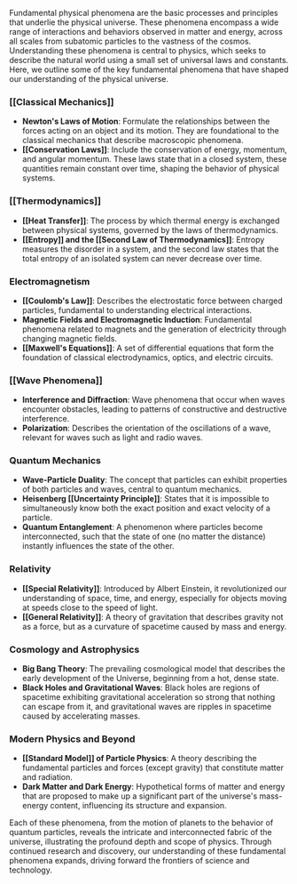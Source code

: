 Fundamental physical phenomena are the basic processes and principles that underlie the physical universe. These phenomena encompass a wide range of interactions and behaviors observed in matter and energy, across all scales from subatomic particles to the vastness of the cosmos. Understanding these phenomena is central to physics, which seeks to describe the natural world using a small set of universal laws and constants. Here, we outline some of the key fundamental phenomena that have shaped our understanding of the physical universe.

### [[Classical Mechanics]]

- **Newton's Laws of Motion**: Formulate the relationships between the forces acting on an object and its motion. They are foundational to the classical mechanics that describe macroscopic phenomena.
- **[[Conservation Laws]]**: Include the conservation of energy, momentum, and angular momentum. These laws state that in a closed system, these quantities remain constant over time, shaping the behavior of physical systems.

### [[Thermodynamics]]

- **[[Heat Transfer]]**: The process by which thermal energy is exchanged between physical systems, governed by the laws of thermodynamics.
- **[[Entropy]] and the [[Second Law of Thermodynamics]]**: Entropy measures the disorder in a system, and the second law states that the total entropy of an isolated system can never decrease over time.

### Electromagnetism

- **[[Coulomb's Law]]**: Describes the electrostatic force between charged particles, fundamental to understanding electrical interactions.
- **Magnetic Fields and Electromagnetic Induction**: Fundamental phenomena related to magnets and the generation of electricity through changing magnetic fields.
- **[[Maxwell's Equations]]**: A set of differential equations that form the foundation of classical electrodynamics, optics, and electric circuits.

### [[Wave Phenomena]]

- **Interference and Diffraction**: Wave phenomena that occur when waves encounter obstacles, leading to patterns of constructive and destructive interference.
- **Polarization**: Describes the orientation of the oscillations of a wave, relevant for waves such as light and radio waves.

### Quantum Mechanics

- **Wave-Particle Duality**: The concept that particles can exhibit properties of both particles and waves, central to quantum mechanics.
- **Heisenberg [[Uncertainty Principle]]**: States that it is impossible to simultaneously know both the exact position and exact velocity of a particle.
- **Quantum Entanglement**: A phenomenon where particles become interconnected, such that the state of one (no matter the distance) instantly influences the state of the other.

### Relativity

- **[[Special Relativity]]**: Introduced by Albert Einstein, it revolutionized our understanding of space, time, and energy, especially for objects moving at speeds close to the speed of light.
- **[[General Relativity]]**: A theory of gravitation that describes gravity not as a force, but as a curvature of spacetime caused by mass and energy.

### Cosmology and Astrophysics

- **Big Bang Theory**: The prevailing cosmological model that describes the early development of the Universe, beginning from a hot, dense state.
- **Black Holes and Gravitational Waves**: Black holes are regions of spacetime exhibiting gravitational acceleration so strong that nothing can escape from it, and gravitational waves are ripples in spacetime caused by accelerating masses.

### Modern Physics and Beyond

- **[[Standard Model]] of Particle Physics**: A theory describing the fundamental particles and forces (except gravity) that constitute matter and radiation.
- **Dark Matter and Dark Energy**: Hypothetical forms of matter and energy that are proposed to make up a significant part of the universe's mass-energy content, influencing its structure and expansion.

Each of these phenomena, from the motion of planets to the behavior of quantum particles, reveals the intricate and interconnected fabric of the universe, illustrating the profound depth and scope of physics. Through continued research and discovery, our understanding of these fundamental phenomena expands, driving forward the frontiers of science and technology.